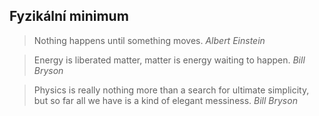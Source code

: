 ## Fyzikální minimum

> Nothing happens until something moves. *Albert Einstein*

> Energy is liberated matter, matter is energy waiting to happen. *Bill Bryson*

> Physics is really nothing more than a search for ultimate simplicity, but so far all we have is a kind of elegant messiness. *Bill Bryson*